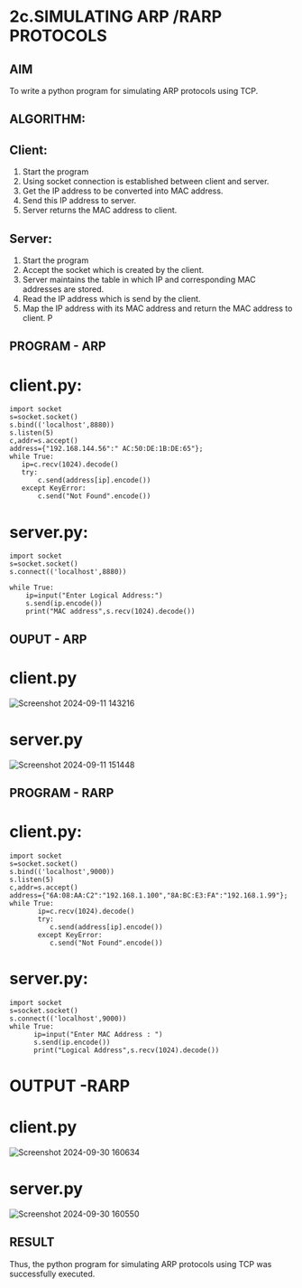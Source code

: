 # 2c.SIMULATING ARP /RARP PROTOCOLS
## AIM
To write a python program for simulating ARP protocols using TCP.
## ALGORITHM:
## Client:
1. Start the program
2. Using socket connection is established between client and server.
3. Get the IP address to be converted into MAC address.
4. Send this IP address to server.
5. Server returns the MAC address to client.
## Server:
1. Start the program
2. Accept the socket which is created by the client.
3. Server maintains the table in which IP and corresponding MAC addresses are
stored.
4. Read the IP address which is send by the client.
5. Map the IP address with its MAC address and return the MAC address to client.
P
## PROGRAM - ARP
# client.py:
```
import socket
s=socket.socket()
s.bind(('localhost',8880))
s.listen(5)
c,addr=s.accept()
address={"192.168.144.56":" AC:50:DE:1B:DE:65"};
while True:
   ip=c.recv(1024).decode()
   try:
       c.send(address[ip].encode())
   except KeyError:
       c.send("Not Found".encode())
```
# server.py:
```
import socket
s=socket.socket()
s.connect(('localhost',8880))

while True:
    ip=input("Enter Logical Address:")
    s.send(ip.encode())
    print("MAC address",s.recv(1024).decode())
```
## OUPUT - ARP
# client.py
![Screenshot 2024-09-11 143216](https://github.com/user-attachments/assets/3fc796a5-268e-4c17-a98c-36d577561755)
# server.py
![Screenshot 2024-09-11 151448](https://github.com/user-attachments/assets/16f602f3-d32a-4a46-bcce-360a0802a53d)

## PROGRAM - RARP
# client.py:
```
import socket
s=socket.socket()
s.bind(('localhost',9000))
s.listen(5)
c,addr=s.accept()
address={"6A:08:AA:C2":"192.168.1.100","8A:BC:E3:FA":"192.168.1.99"};
while True:
       ip=c.recv(1024).decode()
       try:
          c.send(address[ip].encode())
       except KeyError:
          c.send("Not Found".encode())
```

# server.py:
```
import socket
s=socket.socket()
s.connect(('localhost',9000))
while True:
      ip=input("Enter MAC Address : ")
      s.send(ip.encode())
      print("Logical Address",s.recv(1024).decode())
```
# OUTPUT -RARP
# client.py
![Screenshot 2024-09-30 160634](https://github.com/user-attachments/assets/5ca4db3e-960d-498d-9958-da35b982638a)

# server.py
![Screenshot 2024-09-30 160550](https://github.com/user-attachments/assets/4749532a-e8c3-4ef5-b34e-08372ba8da5d)



## RESULT
Thus, the python program for simulating ARP protocols using TCP was successfully 
executed.
